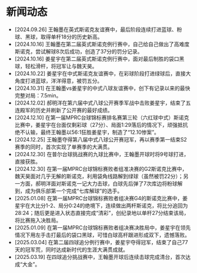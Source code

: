 # 新闻动态

- [2024.09.26] 王翰墨在英式斯诺克友谊赛中，最后阶段连续打进蓝球、粉球、黑球，取得单杆18分的历史新高。
- [2024.10.16] 王翰墨在第二届英式斯诺克例行赛中，自己给自己做出了高难度斯诺克，尝试解球8次后成功，创造了37分的罚分记录。
- [2024.10.16] 姜星宇在第二届英式斯诺克例行赛中，面对最后制胜的袋口黑球，轻松滑杆，将冠军让与魏天昊。
- [2024.10.22] 姜星宇在中式斯诺克友谊赛中，在彩球阶段打进绿球后，直接大角度打进蓝球，洋洋得意，被罚五分。
- [2024.10.31] 在王翰墨vs姜星宇的中式八球友谊赛中，创下有记录以来的最快完整对局：7.5min。
- [2024.12.02] 郝明洋在第六届中式八球公开赛季军战中击败姜星宇，结束了五连殿军的历史并刷新了公开赛的最好成绩。
- [2024.12.10] 在第一届MPRC台球锦标赛排名赛第三轮（六红球中式）斯诺克比赛中，姜星宇在台面仅剩彩球（27分）、局面1:29落后的情况下，顽强抵抗绝不认输，最终王翰墨以56:1狂胜姜星宇，制造了“12.10惨案”。
- [2024.12.25] 王翰墨夺得第八届中式八球公开赛冠军，再以赛季第一结束S2赛季的同时，首次实现了单赛季的大满贯。
- [2024.12.30] 在普尔台球挑战赛的九球比赛中，王翰墨开球时将9号球打进，直接获胜。
- [2024.12.30] 在第一届MPRC台球锦标赛败者组准决赛的G2斯诺克比赛中，魏天昊面对几乎无解的斯诺克，利用袋角线路解到绿球（虽然被罚22分）；另一方面，郝明洋面对斯诺克一记大力击球，白球先后弹了7次库边将粉球解到，成为俱乐部第一个完成“七库解球”的选手。
- [2025.01.08] 在第一届MPRC台球锦标赛败者组决赛G4的斯诺克比赛中，姜星宇在大比分1-2、局分0:24的绝境下，连续做出两杆斯诺克，将比分追回为28:24；随后更是进入状态直接完成“清彩”，创纪录地以单杆27分结束该局，将比赛拖入决胜局。
- [2025.01.09] 在第一届MPRC台球锦标赛败者组决赛决胜局中，姜星宇在领先情况下用左手击打最后的袋口黑球，可惜白球高杆跟进形成双下，遗憾落败。
- [2025.03.04] 在第二届四球追分例行赛中，姜星宇夺得冠军，结束了自己77天的冠军荒，同时达成新时代的生涯大满贯成就。
- [2025.03.19] 在四球追分挑战赛中，王翰墨开球后连续击球完成清台，首次达成“大金”。